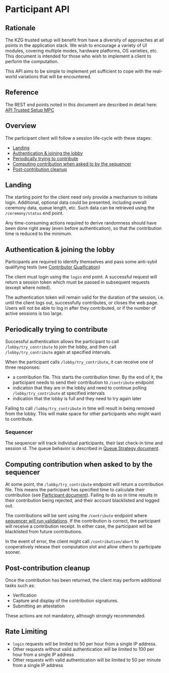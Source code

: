 # Participant API

## Rationale

The KZG trusted setup will benefit from have a diversity of approaches at all points in the application stack. We wish to encourage a variety of UI modules, covering multiple modes, hardware platforms, OS varieties, etc. This document is intended for those who wish to implement a client to perform the computation.

This API aims to be simple to implement yet sufficient to cope with the real-world variations that will be encountered.

## Reference

The REST end points noted in this document are described in detail here: [API Trusted Setup MPC](../../apiSpec/sequencerApi.yml)

## Overview

The participant client will follow a session life-cycle with these stages:

- [Landing](#landing)
- [Authentication & joining the lobby](#authentication--joining-the-lobby)
- [Periodically trying to contribute](#periodically-trying-to-contribute)
- [Computing contribution when asked to by the sequencer](#computing-contribution-when-asked-to-by-the-sequencer)
- [Post-contribution cleanup](#post-contribution-cleanup)

## Landing

The starting point for the client need only provide a mechanism to initiate login. Additional, optional data could be presented, including overall ceremony data, queue length, etc. Such data can be retrieved using the `/ceremony/status` end point.

Any time-consuming actions required to derive randomness should have been done right away (even before authentication), so that the contribution time is reduced to the minimum.

## Authentication & joining the lobby

Participants are required to identify themselves and pass some anti-sybil qualifying tests (see [Contributor Quaification](../../docs/sequencer/contributorQualification.md)) 

The client must login using the `login` end point. A successful request will return a session token which must be passed in subsequent requests (except where noted).

The authentication token will remain valid for the duration of the session, i.e. until the client logs out, successfully contributes, or closes the web page. Users will not be able to log in after they contributed,
or if the number of active sessions is too large. 

## Periodically trying to contribute

Successful authentication allows the participant to call `/lobby/try_contribute` to join the lobby,
and then call `/lobby/try_contribute` again at specified intervals.

When the participant calls `/lobby/try_contribute`, it can receive one of three responses:
* a contribution file. This starts the contribution timer. By the end of it, the participant needs to send their contribution to `/contribute` endpoint
* indication that they are in the lobby and need to continue polling `/lobby/try_contribute` at specified intervals
* indication that the lobby is full and they need to try again later

Failing to call `/lobby/try_contribute` in time will result in being removed from the lobby. This
will make space for other participants who might want to contribute.

### Sequencer

The sequencer will track individual participants, their last check-in time and session id. The queue behavior is described in [Queue Strategy document](../../docs/sequencer/queueStrategy.md).

## Computing contribution when asked to by the sequencer

At some point, the `/lobby/try_contribute` endpoint will return a contribution file. This means the participant has
specified time to calculate their contribution (see [Participant document](../participant/participant.md)).
Failing to do so in time results in their contribution being rejected, and their account blacklisted and logged out.

The contributions will be sent using the `/contribute` endpoint where
[sequencer will run validations](../../docs/sequencer/sequencer.md#verification). If the contribution is correct, the participant
will receive a contribution receipt. In either case, the participant will be blacklisted from future contributions.

In the event of error, the client might call `/contribution/abort` to cooperatively release their computation
slot and allow others to participate sooner.

## Post-contribution cleanup

Once the contribution has been returned, the client may perform additional tasks such as:

- Verification
- Capture and display of the contribution signatures.
- Submitting an attestation

These actions are not mandatory, although strongly recommended.

## Rate Limiting
- `login` requests will be limited to 50 per hour from a single IP address.
- Other requests without valid authentication will be limited to 100 per hour from a single IP address
- Other requests with valid authentication will be limited to 50 per minute from a single IP address
